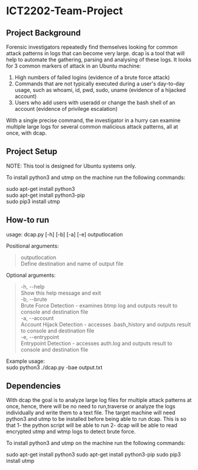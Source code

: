 # ICT2202-Team-Project

## Project Background

Forensic investigators repeatedly find themselves looking for common attack patterns in logs that can become very large. dcap is a tool that will help to automate the gathering, parsing and analysing of these logs. It looks for 3 common markers of attack in an Ubuntu machine:

1. High numbers of failed logins (evidence of a brute force attack)
2. Commands that are not typically executed during a user's day-to-day usage, such as whoami, id, pwd, sudo, uname (evidence of a hijacked account)
3. Users who add users with useradd or change the bash shell of an account (evidence of privilege escalation)

With a single precise command, the investigator in a hurry can examine multiple large logs for several common malicious attack patterns, all at once, with dcap.

## Project Setup

NOTE: This tool is designed for Ubuntu systems only.

To install python3 and utmp on the machine run the following commands:

sudo apt-get install python3\
sudo apt-get install python3-pip\
sudo pip3 install utmp

## How-to run

usage: dcap.py [-h] [-b] [-a] [-e] outputlocation

Positional arguments:
>outputlocation\
>Define destination and name of output file

Optional arguments:
>-h, --help\
>Show this help message and exit\
>-b, --brute\
>Brute Force Detection - examines btmp log and outputs result to console and destination file\
>-a, --account\
>Account Hijack Detection - accesses .bash_history and outputs result to console and destination file\
>-e, --entrypoint\
>Entrypoint Detection - accesses auth.log and outputs result to console and destination file

Example usage:\
sudo python3 ./dcap.py -bae output.txt

## Dependencies

With dcap the goal is to analyze large log files for multiple attack patterns at once, hence, there will be no need to run,traverse or analyze the logs individually and write them to a text file. The target machine will need python3 and utmp to be installed before being able to run dcap. This is so that 1- the python script will be able to run 2- dcap will be able to read encrypted utmp and wtmp logs to detect brute force.

To install python3 and utmp on the machine run the following commands:

sudo apt-get install python3 sudo apt-get install python3-pip sudo pip3 install utmp
